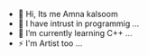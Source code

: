 - 👋 Hi, Its me Amna kalsoom
- 👀 I have intrust in programmig ...
- 🌱 I’m currently learning C++ ...
- ⚡ I'm Artist too ...

<!---
Amnakalsoom/Amnakalsoom is a ✨ special ✨ repository because its `README.md` (this file) appears on your GitHub profile.
You can click the Preview link to take a look at your changes.
--->
